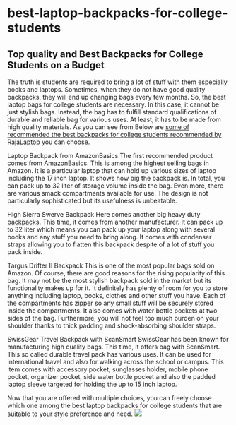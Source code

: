 # best-laptop-backpacks-for-college-students
<h2>Top quality and Best Backpacks for College Students on a Budget</h2>


The truth is students are required to bring a lot of stuff with them especially books and laptops. Sometimes, when they do not have good quality backpacks, they will end up changing bags every few months. So, the best laptop bags for college students are necessary. In this case, it cannot be just stylish bags. Instead, the bag has to fulfill standard qualifications of durable and reliable bag for various uses. At least, it has to be made from high quality materials. As you can see from  Below are <a href="http://rajalaptop.com/college-backpacks/">some of recommended the best backpacks for college students recommended by RajaLaptop</a> you can choose. 

Laptop Backpack from AmazonBasics
The first recommended product comes from AmazonBasics. This is among the highest selling bags in Amazon. It is a particular laptop that can hold up various sizes of laptop including the 17 inch laptop. It shows how big the backpack is. In total, you can pack up to 32 liter of storage volume inside the bag. Even more, there are various smack compartments available for use. The design is not particularly sophisticated but its usefulness is unbeatable. 

High Sierra Swerve Backpack
Here comes another big heavy duty <a rel="nofollow" href="https://en.wikipedia.org/wiki/Backpack">backpacks</a>. This time, it comes from another manufacturer. It can pack up to 32 liter which means you can pack up your laptop along with several books and any stuff you need to bring along. It comes with condenser straps allowing you to flatten this backpack despite of a lot of stuff you pack inside. 

Targus Drifter II Backpack
This is one of the most popular bags sold on Amazon. Of course, there are good reasons for the rising popularity of this bag. It may not be the most stylish backpack sold in the market but its functionality makes up for it. It definitely has plenty of room for you to store anything including laptop, books, clothes and other stuff you have. Each of the compartments has zipper so any small stuff will be securely stored inside the compartments. It also comes with water bottle pockets at two sides of the bag. Furthermore, you will not feel too much burden on your shoulder thanks to thick padding and shock-absorbing shoulder straps. 

SwissGear Travel Backpack with ScanSmart
SwissGear has been known for manufacturing high quality bags. This time, it offers bag with ScanSmart. This so called durable travel pack has various uses. It can be used for international travel and also for walking across the school or campus. This item comes with accessory pocket, sunglasses holder, mobile phone pocket, organizer pocket, side water bottle pocket and also the padded laptop sleeve targeted for holding the up to 15 inch laptop. 

Now that you are offered with multiple choices, you can freely choose which one among the best laptop backpacks for college students that are suitable to your style preference and need. 
<img src="http://1.bp.blogspot.com/-O2Q9_nAvmo8/U_TrcZsdlQI/AAAAAAAAAK0/t0KOMd5sc2g/s1600/Orange%2Band%2Bblue1.jpg" />



